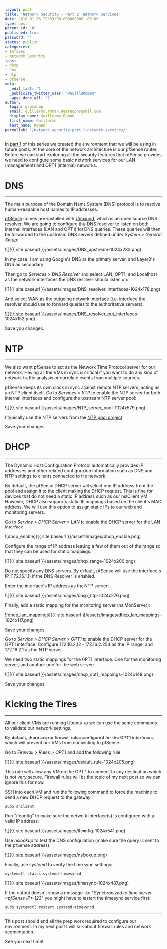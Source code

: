 ```yaml
---
layout: post
title: 'Network Security - Part 2: Network Services'
date: 2018-01-06 22:33:08.000000000 -06:00
type: post
parent_id: '0'
published: true
password: ''
status: publish
categories:
- InfoSec
- Network Security
tags:
- dhcp
- dns
- ntp
- pfsense
meta:
  _edit_last: '1'
  _publicize_twitter_user: "@GuilleRoman"
  _wpas_done_all: '1'
author:
  login: gromanwp
  email: guillermo.roman.dearagon@gmail.com
  display_name: Guillermo Roman
  first_name: Guillermo
  last_name: Roman
permalink: "/network-security-part-2-network-services/"
---
```

In [part 1](http://guillermo-roman.com/network-security-part-1-setting-up-your-environment/) of this series we created the environment that we will be using in future posts. At the core of the network architecture is our pfSense router. Before we can start exploring all the security features that pfSense provides we need to configure some basic network services for our LAN (management) and OPT1 (internal) networks.

<!--more-->

# DNS

* * *

The main purpose of the Domain Name System (DNS) protocol is to resolve human-readable host names to IP addresses.&nbsp;

[pfSense](https://doc.pfsense.org/index.php/Unbound_DNS_Resolver) comes pre-installed with [Unbound](https://unbound.net/), which is an open source DNS resolver. We are going to configure this DNS resolver to listen on both internal interfaces (LAN and OPT1) for DNS queries. These queries will then be forwarded to the upstream DNS servers defined under&nbsp;_System \> General Setup:_

![]({{ site.baseurl }}/assets/images/DNS_upstream-1024x283.png)

In my case, I am using&nbsp;Google's DNS as the primary server, and Layer3's DNS as secondary.

Then go to _Services \> DNS Resolver_ and select LAN, OPT1, and Localhost as the network interfaces the DNS resolver should listen on:

![]({{ site.baseurl }}/assets/images/DNS_resolver_interfaces-1024x178.png)

And select WAN as the outgoing network interface (i.e. interface the resolver should use to forward queries to the authoritative servers):

![]({{ site.baseurl }}/assets/images/DNS_resolver_out_interfaces-1024x152.png)

Save you changes.

# NTP

* * *

We also want pfSense to act as the Network Time Protocol server for our network. Having all the VMs in sync is critical if you want to do any kind of network traffic analysis or correlate events from multiple sources.

pfSense keeps its own clock in sync against remote NTP servers, acting as an NTP client itself. Go to&nbsp;_Services \> NTP_&nbsp;to enable the NTP server for both internal interfaces and configure the upstream NTP server pool:

![]({{ site.baseurl }}/assets/images/NTP_server_pool-1024x579.png)

I typically use the NTP servers from the [NTP pool project](http://www.pool.ntp.org/zone/north-america).

Save your changes.

# DHCP

* * *

The Dynamic Host Configuration Protocol&nbsp;automatically provides IP addresses and other related configuration information such as DNS and NTP settings to clients connected to the network.

By default, the pfSense DHCP server will select one IP address from the pool and assign it to the client making the DHCP request. This is fine for devices that do not need a static IP address such as our nslClient VM. However, DHCP also supports static IP mappings based on the client's MAC address. We will use this option to assign static IPs to our web and monitoring servers.

Go to _Service \> DHCP Server \> LAN_ to enable the DHCP server for the LAN interface:

![dhcp_enable]({{ site.baseurl }}/assets/images/dhcp_enable.png)

Configure the range of IP address leaving a few of them out of the range so that they can be used for static mappings:

![]({{ site.baseurl }}/assets/images/dhcp_range-1024x200.png)

Do not specify any DNS servers. By default, pfSense will use the interface's IP (172.16.1.1) if the DNS Resolver is enabled.

Enter the interface's IP address as the NTP server:

![]({{ site.baseurl }}/assets/images/dhcp_ntp-1024x276.png)

Finally, add a static mapping for the monitoring server (nslMonServer):

![dhcp_lan_mappings]({{ site.baseurl }}/assets/images/dhcp_lan_mappings-1024x117.png)

Save your changes.

Go to _Service \> DHCP Server \> OPT1_ to enable the DHCP server for the OPT1 interface.&nbsp;Configure 172.16.2.12 - 172.16.2.254 as the IP range, and 172.16.2.1 as the NTP server.

We need two static mappings for the OPT1 interface. One for the monitoring server, and another one for the web server:

![]({{ site.baseurl }}/assets/images/dhcp_opt1_mappings-1024x148.png)

Save your changes.

# Kicking the Tires

* * *

All our client VMs are running Ubuntu so we can use the same commands to validate our network settings.

By default, there are no firewall rules configured for the OPT1 interfaces, which will prevent our VMs from connecting to pfSense.

Go to _Firewall \> Rules \> OPT1_ and add the following rule:

![]({{ site.baseurl }}/assets/images/default_rule-1024x205.png)

This rule will allow any VM on the OPT 1 to connect to any destination which is not very secure. Firewall rules will be the topic of my next post so we can ignore this for now.

SSH into each VM and run the following command to force the machine to send a new DHCP request to the gateway:

```
sudo dhclient
```

Run "ifconfig" to make sure the network interface(s) is configured with a valid IP address:

![]({{ site.baseurl }}/assets/images/ifconfig-1024x541.png)

Use _nslookup_ to test the DNS configuration (make sure the query is sent to the pfSense address):

![]({{ site.baseurl }}/assets/images/nslookup.png)

Finally, use _systemd_ to verify the time sync settings:

```
systemctl status systemd-timesyncd
```

![]({{ site.baseurl }}/assets/images/timesync-1024x487.png)

If the output doesn't show a message like "_Synchronized to time server \<pfSense IP\>:123_" you might have to restart the timesync service first:

```
sudo systemctl restart systemd-timesyncd
```

* * *

This post should end all the prep work required to configure our environment. In my next post I will talk about firewall rules and network segmentation.

See you next time!

